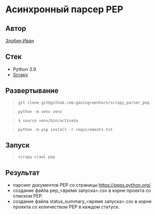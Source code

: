 # Асинхронный парсер PEP
## Автор
[Злобин Иван](https://github.com/gavingreenhorn)
## Стек
- Python 3.9
- [Scrapy](https://docs.scrapy.org/)
## Развертывание
>`git clone git@github.com:gavingreenhorn/scrapy_parser_pep`

>`python -m venv venv`

>`$ source venv/bin/activate`

>`python -m pip install -r requirements.txt`
## Запуск
>`scrapy crawl pep`
## Результат
- парсинг документов PEP со страницы https://peps.python.org/
- создание файла pep_<время запуска>.csv в корне проекта со списком PEP.
- создание файла status_summary_<время запуска>.csv в корне проекта со количеством PEP в каждом статусе.


